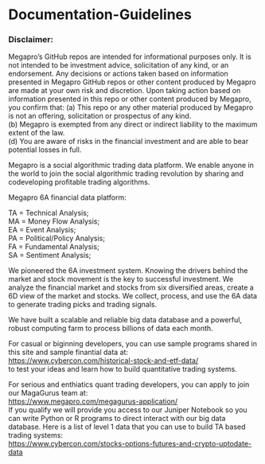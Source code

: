 # Documentation-Guidelines   

### Disclaimer: 
Megapro’s GitHub repos are intended for informational purposes only. It is not intended to be investment advice, solicitation of any kind, or an endorsement. Any decisions or actions taken based on information presented in Megapro GitHub repos or other content produced by Megapro are made at your own risk and discretion. Upon taking action based on information presented in this repo or other content produced by Megapro, you confirm that:
(a) This repo or any other material produced by Megapro is not an offering, solicitation or prospectus of any kind.   
(b) Megapro is exempted from any direct or indirect liability to the maximum extent of the law.   
(d) You are aware of risks in the financial investment and are able to bear potential losses in full. 

Megapro is a social algorithmic trading data platform. We enable anyone in the world to join the social algorithmic trading revolution by sharing and codeveloping profitable trading algorithms.

Megapro 6A financial data platform:

TA = Technical Analysis;  
MA = Money Flow Analysis;  
EA = Event Analysis;  
PA = Political/Policy Analysis;  
FA = Fundamental Analysis;  
SA = Sentiment Analysis;

We pioneered the 6A investment system. Knowing the drivers behind the market and stock movement is the key to successful investment. We analyze the financial market and stocks from six diversified areas, create a 6D view of the market and stocks. We collect, process, and use the 6A data to generate trading picks and trading signals.

We have built a scalable and reliable big data database and a powerful, robust computing farm to process billions of data each month.

For casual or biginning developers, you can use sample programs shared in this site and sample finantial data at:  
https://www.cybercon.com/historical-stock-and-etf-data/    
to test your ideas and learn how to build quantitative trading systems.

For serious and enthiatics quant trading developers, you can apply to join our MagaGurus team at:  
https://www.megapro.com/megagurus-application/  
If you qualify we will provide you access to our Juniper Notebook so you can write Python or R programs to direct interact with our big data database.
Here is a list of level 1 data that you can use to build TA based trading systems:  
https://www.cybercon.com/stocks-options-futures-and-crypto-uptodate-data 
